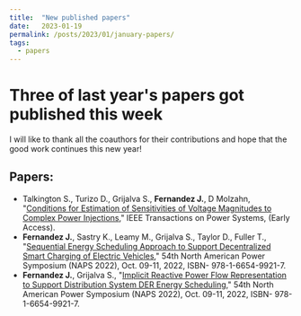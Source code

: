 ```yaml
---
title:  "New published papers"
date:   2023-01-19
permalink: /posts/2023/01/january-papers/
tags:
  - papers 
---
```


# Three of last year's papers got published this week 

I will like to thank all the coauthors for their contributions and hope that the good work continues this new year!

## Papers:

* Talkington S., Turizo D., Grijalva S., __Fernandez J.__, D Molzahn, "[Conditions for Estimation of Sensitivities of Voltage Magnitudes to Complex Power Injections][sensitivities]," IEEE Transactions on Power Systems, (Early Access).
* __Fernandez J.__, Sastry K., Leamy M., Grijalva S., Taylor D., Fuller T., "[Sequential Energy Scheduling Approach to Support Decentralized Smart Charging of Electric Vehicles][ev]," 54th North American Power Symposium (NAPS 2022), Oct. 09-11, 2022, ISBN- 978-1-6654-9921-7.
* __Fernandez J.__, Grijalva S., "[Implicit Reactive Power Flow Representation to Support Distribution System DER Energy Scheduling][implicit]," 54th North American Power Symposium (NAPS 2022), Oct. 09-11, 2022, ISBN- 978-1-6654-9921-7.

[sensitivities]: https://ieeexplore.ieee.org/document/10018530
[ev]: https://ieeexplore.ieee.org/document/10012143
[implicit]: https://ieeexplore.ieee.org/document/10012257
